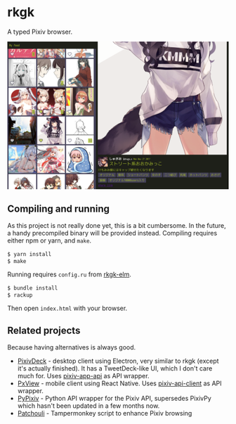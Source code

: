 # rkgk
A typed Pixiv browser.

![rkgk in action](screenshot.png)


## Compiling and running
As this project is not really done yet, this is a bit cumbersome. In the future, a handy precompiled binary will be provided instead.
Compiling requires either npm or yarn, and `make`.

```
$ yarn install
$ make
```

Running requires `config.ru` from [rkgk-elm](https://github.com/steinuil/rkgk-elm).

```
$ bundle install
$ rackup
```

Then open `index.html` with your browser.


## Related projects
Because having alternatives is always good.

* [PixivDeck](https://github.com/akameco/PixivDeck) - desktop client using Electron, very similar to rkgk (except it's actually finished). It has a TweetDeck-like UI, which I don't care much for. Uses [pixiv-app-api](https://github.com/akameco/pixiv-app-api) as API wrapper.
* [PxView](https://github.com/alphasp/pxview) - mobile client using React Native. Uses [pixiv-api-client](https://github.com/alphasp/pixiv-api-client) as API wrapper.
* [PyPixiv](https://github.com/Yukariin/PyPixiv) - Python API wrapper for the Pixiv API, supersedes PixivPy which hasn't been updated in a few months now.
* [Patchouli](https://github.com/FlandreDaisuki/Patchouli) - Tampermonkey script to enhance Pixiv browsing
